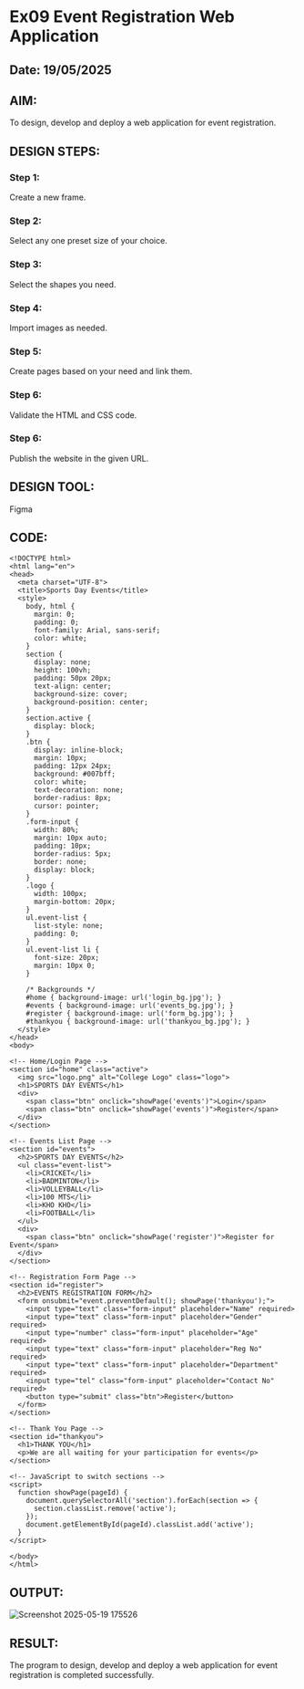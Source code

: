 # Ex09 Event Registration Web Application
## Date: 19/05/2025

## AIM:
To design, develop and deploy a web application for event registration.

## DESIGN STEPS:

### Step 1:
Create a new frame.

### Step 2:
Select any one preset size of your choice.

### Step 3:
Select the shapes you need.

### Step 4:
Import images as needed.

### Step 5:
Create pages based on your need and link them.

### Step 6:

Validate the HTML and CSS code.

### Step 6:

Publish the website in the given URL.

## DESIGN TOOL:
Figma

## CODE:
```
<!DOCTYPE html>
<html lang="en">
<head>
  <meta charset="UTF-8">
  <title>Sports Day Events</title>
  <style>
    body, html {
      margin: 0;
      padding: 0;
      font-family: Arial, sans-serif;
      color: white;
    }
    section {
      display: none;
      height: 100vh;
      padding: 50px 20px;
      text-align: center;
      background-size: cover;
      background-position: center;
    }
    section.active {
      display: block;
    }
    .btn {
      display: inline-block;
      margin: 10px;
      padding: 12px 24px;
      background: #007bff;
      color: white;
      text-decoration: none;
      border-radius: 8px;
      cursor: pointer;
    }
    .form-input {
      width: 80%;
      margin: 10px auto;
      padding: 10px;
      border-radius: 5px;
      border: none;
      display: block;
    }
    .logo {
      width: 100px;
      margin-bottom: 20px;
    }
    ul.event-list {
      list-style: none;
      padding: 0;
    }
    ul.event-list li {
      font-size: 20px;
      margin: 10px 0;
    }

    /* Backgrounds */
    #home { background-image: url('login_bg.jpg'); }
    #events { background-image: url('events_bg.jpg'); }
    #register { background-image: url('form_bg.jpg'); }
    #thankyou { background-image: url('thankyou_bg.jpg'); }
  </style>
</head>
<body>

<!-- Home/Login Page -->
<section id="home" class="active">
  <img src="logo.png" alt="College Logo" class="logo">
  <h1>SPORTS DAY EVENTS</h1>
  <div>
    <span class="btn" onclick="showPage('events')">Login</span>
    <span class="btn" onclick="showPage('events')">Register</span>
  </div>
</section>

<!-- Events List Page -->
<section id="events">
  <h2>SPORTS DAY EVENTS</h2>
  <ul class="event-list">
    <li>CRICKET</li>
    <li>BADMINTON</li>
    <li>VOLLEYBALL</li>
    <li>100 MTS</li>
    <li>KHO KHO</li>
    <li>FOOTBALL</li>
  </ul>
  <div>
    <span class="btn" onclick="showPage('register')">Register for Event</span>
  </div>
</section>

<!-- Registration Form Page -->
<section id="register">
  <h2>EVENTS REGISTRATION FORM</h2>
  <form onsubmit="event.preventDefault(); showPage('thankyou');">
    <input type="text" class="form-input" placeholder="Name" required>
    <input type="text" class="form-input" placeholder="Gender" required>
    <input type="number" class="form-input" placeholder="Age" required>
    <input type="text" class="form-input" placeholder="Reg No" required>
    <input type="text" class="form-input" placeholder="Department" required>
    <input type="tel" class="form-input" placeholder="Contact No" required>
    <button type="submit" class="btn">Register</button>
  </form>
</section>

<!-- Thank You Page -->
<section id="thankyou">
  <h1>THANK YOU</h1>
  <p>We are all waiting for your participation for events</p>
</section>

<!-- JavaScript to switch sections -->
<script>
  function showPage(pageId) {
    document.querySelectorAll('section').forEach(section => {
      section.classList.remove('active');
    });
    document.getElementById(pageId).classList.add('active');
  }
</script>

</body>
</html>
```

## OUTPUT:
![Screenshot 2025-05-19 175526](https://github.com/user-attachments/assets/54bc44bf-d110-4a5e-93eb-91c66960d30e)



## RESULT:
The program to design, develop and deploy a web application for event registration is completed successfully.
